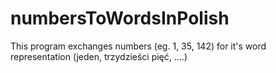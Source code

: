 # numbersToWordsInPolish
This program exchanges numbers (eg. 1, 35, 142) for it's word representation (jeden, trzydzieści pięć, ....)
